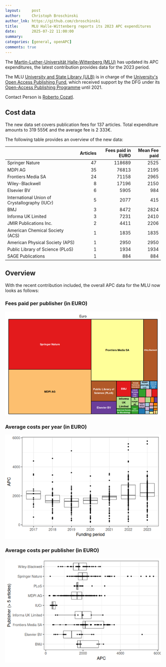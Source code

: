 ```yaml
---
layout:     post
author:     Christoph Broschinski
author_lnk: https://github.com/cbroschinski
title:      MLU Halle-Wittenberg reports its 2023 APC expenditures
date:       2025-07-22 11:00:00
summary:    
categories: [general, openAPC]
comments: true
---
```





The [Martin-Luther-Universität Halle-Wittenberg (MLU)](http://www.uni-halle.de/) has updated its APC expenditures, the latest contribution provides data for the 2023 period.

The MLU [University and State Library (ULB)](https://bibliothek.uni-halle.de/en/) is in charge of the [University's Open Access Publishing Fund](https://bibliothek.uni-halle.de/en/research-publish/open-access/publication-fund/), which received support by the DFG under its [Open-Access Publishing Programme](https://www.dfg.de/en/research_funding/programmes/infrastructure/lis/open_access/infrastructure_funding/index.html#4) until 2021.

Contact Person is [Roberto Cozatl](mailto:roberto.cozatl@bibliothek.uni-halle.de).

## Cost data



The new data set covers publication fees for 137 articles. Total expenditure amounts to 319 555€ and the average fee is 2 333€.

The following table provides an overview of the new data:



|                                              | Articles| Fees paid in EURO| Mean Fee paid|
|:---------------------------------------------|--------:|-----------------:|-------------:|
|Springer Nature                               |       47|            118689|          2525|
|MDPI AG                                       |       35|             76813|          2195|
|Frontiers Media SA                            |       24|             71158|          2965|
|Wiley-Blackwell                               |        8|             17196|          2150|
|Elsevier BV                                   |        6|              5905|           984|
|International Union of Crystallography (IUCr) |        5|              2077|           415|
|BMJ                                           |        3|              8472|          2824|
|Informa UK Limited                            |        3|              7231|          2410|
|JMIR Publications Inc.                        |        2|              4411|          2206|
|American Chemical Society (ACS)               |        1|              1835|          1835|
|American Physical Society (APS)               |        1|              2950|          2950|
|Public Library of Science (PLoS)              |        1|              1934|          1934|
|SAGE Publications                             |        1|               884|           884|



## Overview

With the recent contribution included, the overall APC data for the MLU now looks as follows:

### Fees paid per publisher (in EURO)

![plot of chunk tree_mlu_2025_07_22_full](/figure/tree_mlu_2025_07_22_full-1.png)

###  Average costs per year (in EURO)

![plot of chunk box_mlu_2025_07_22_year_full](/figure/box_mlu_2025_07_22_year_full-1.png)

###  Average costs per publisher (in EURO)

![plot of chunk box_mlu_2025_07_22_publisher_full](/figure/box_mlu_2025_07_22_publisher_full-1.png)
